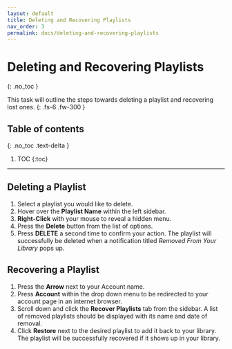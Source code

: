 ```yaml
---
layout: default
title: Deleting and Recovering Playlists
nav_order: 3
permalink: docs/deleting-and-recovering-playlists
---
```


# Deleting and Recovering Playlists
{: .no_toc }


This task will outline the steps towards deleting a playlist and recovering lost ones.
{: .fs-6 .fw-300 }

## Table of contents
{: .no_toc .text-delta }

1. TOC
{:toc}

---


<!--View this site's [_config.yml](https://github.com/pmarsceill/just-the-docs/tree/master/_config.yml) file as an example.-->

## Deleting a Playlist

1. Select a playlist you would like to delete.
2. Hover over the **Playlist Name** within the left sidebar.
3. **Right-Click** with your mouse to reveal a hidden menu.
4. Press the **Delete** button from the list of options.
5. Press **DELETE** a second time to confirm your action. The playlist will successfully be deleted when a notification titled *Removed From Your Library* pops up.

## Recovering a Playlist

1. Press the **Arrow** next to your Account name.
2. Press **Account** within the drop down menu to be redirected to your account page in an internet browser.
3. Scroll down and click the **Recover Playlists** tab from the sidebar. A list of removed playlists should be displayed with its name and date of removal.
4. Click **Restore** next to the desired playlist to add it back to your library. The playlist will be successfully recovered if it shows up in your library.



<!--
## Aux links

```yaml
# Aux links for the upper right navigation
aux_links:
  "Just the Docs on GitHub":
    - "//github.com/pmarsceill/just-the-docs"
```
-->
<!--
## Heading anchor links

```yaml
# Heading anchor links appear on hover over h1-h6 tags in page content
# allowing users to deep link to a particular heading on a page.
#
# Supports true (default) or false/nil
heading_anchors: true
```
-->
<!--
## Footer content

```yaml
# Footer content appears at the bottom of every page's main content
footer_content: "Copyright &copy; 2017-2019 Patrick Marsceill. Distributed by an <a href=\"https://github.com/pmarsceill/just-the-docs/tree/master/LICENSE.txt\">MIT license.</a>"
```
-->
<!--
## Color scheme

```yaml
# Color scheme currently only supports "dark" or nil (default)
color_scheme: "dark"
```
<button class="btn js-toggle-dark-mode">Preview dark color scheme</button>

<script type="text/javascript" src="{{ "/assets/js/dark-mode-preview.js" | absolute_url }}"></script>

See [Customization]({{ site.baseurl }}{% link docs/customization.md %}) for more information.
-->
<!--
## Google Analytics

```yaml
# Google Analytics Tracking (optional)
# e.g, UA-1234567-89
ga_tracking: UA-5555555-55
```
-->
